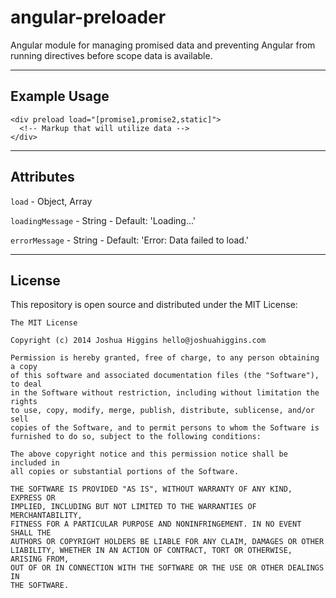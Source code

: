 # angular-preloader #

Angular module for managing promised data and preventing Angular from running directives before scope data is available.

---

## Example Usage ##
 
```
<div preload load="[promise1,promise2,static]">
  <!-- Markup that will utilize data -->
</div>
```
---

## Attributes ##

`load` - Object, Array

`loadingMessage` - String - Default: 'Loading...'

`errorMessage` - String - Default: 'Error: Data failed to load.'

---

## License

This repository is open source and distributed under the MIT License:

```
The MIT License

Copyright (c) 2014 Joshua Higgins hello@joshuahiggins.com

Permission is hereby granted, free of charge, to any person obtaining a copy
of this software and associated documentation files (the "Software"), to deal
in the Software without restriction, including without limitation the rights
to use, copy, modify, merge, publish, distribute, sublicense, and/or sell
copies of the Software, and to permit persons to whom the Software is
furnished to do so, subject to the following conditions:

The above copyright notice and this permission notice shall be included in
all copies or substantial portions of the Software.

THE SOFTWARE IS PROVIDED "AS IS", WITHOUT WARRANTY OF ANY KIND, EXPRESS OR
IMPLIED, INCLUDING BUT NOT LIMITED TO THE WARRANTIES OF MERCHANTABILITY,
FITNESS FOR A PARTICULAR PURPOSE AND NONINFRINGEMENT. IN NO EVENT SHALL THE
AUTHORS OR COPYRIGHT HOLDERS BE LIABLE FOR ANY CLAIM, DAMAGES OR OTHER
LIABILITY, WHETHER IN AN ACTION OF CONTRACT, TORT OR OTHERWISE, ARISING FROM,
OUT OF OR IN CONNECTION WITH THE SOFTWARE OR THE USE OR OTHER DEALINGS IN
THE SOFTWARE.